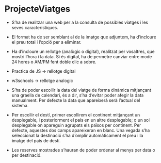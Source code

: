 # ProjecteViatges
 
+ S’ha de realitzar una web per a la consulta de possibles viatges i les seves
característiques.
+ El format ha de ser semblant al de la imatge que adjuntem, ha d’incloure el preu total i
l’opció per a eliminar.
+ Ha d’incloure un rellotge (analògic o digital), realitzat per vosaltres, que mostri l’hora i la
data. Si és digital, ha de permetre canviar entre mode 24 hores o AM/PM fent doble clic
a sobre.
 + Practica de JS -> rellotge digital
 + w3schools -> rellotge analogic

+ S’ha de poder escollir la data del viatge de forma dinàmica mitjançant una graella de
calendari, és a dir, s’ha d’evitar poder afegir la data manualment. Per defecte la data
que apareixerà serà l’actual del sistema.
+ Per escollir el destí, primer escollirem el continent mitjançant un desplegable, i
posteriorment el país en un altre desplegable; o un sol desplegable on apareguin
agrupats els països per continent. Per defecte, aquestes dos camps apareixeran en
blanc. Una vegada s’ha seleccionat la destinació s’ha d’omplir automàticament el preu i
la imatge del país de destí.
+ Les reserves mostrades s’hauran de poder ordenar al menys per data o per destinació.
